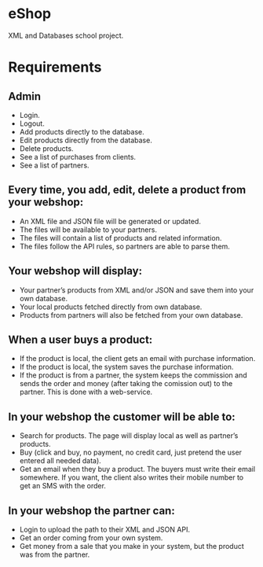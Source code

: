 eShop
=====

XML and Databases school project.

Requirements
=====

Admin
-----

- Login.
- Logout.
- Add products directly to the database.
- Edit products directly from the database.
- Delete products.
- See a list of purchases from clients.
- See a list of partners.

Every time, you add, edit, delete a product from your webshop:
----

- An XML file and JSON file will be generated or updated.
- The files will be available to your partners.
- The files will contain a list of products and related information.
- The files follow the API rules, so partners are able to parse them.

Your webshop will display:
----

- Your partner’s products from XML and/or JSON and save them into your own database.
- Your local products fetched directly from own database.
- Products from partners will also be fetched from your own database.

When a user buys a product:
----

- If the product is local, the client gets an email with purchase information.
- If the product is local, the system saves the purchase information.
- If the product is from a partner, the system keeps the commission and sends the order and money (after taking the comission out) to the partner. This is done with a web-service.

In your webshop the customer will be able to:
----

- Search for products. The page will display local as well as partner’s products.
- Buy (click and buy, no payment, no credit card, just pretend the user entered all needed data).
- Get an email when they buy a product. The buyers must write their email somewhere. If you want, the client also writes their mobile number to get an SMS with the order.

In your webshop the partner can:
----

- Login to upload the path to their XML and JSON API.
- Get an order coming from your own system.
- Get money from a sale that you make in your system, but the product was from the partner.
